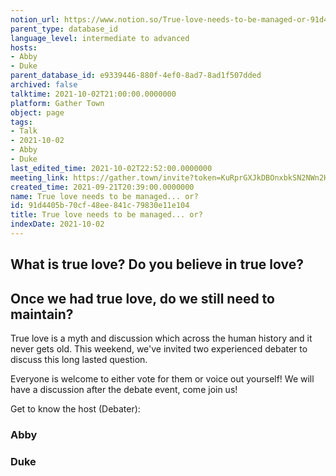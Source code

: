 ```yaml
---
notion_url: https://www.notion.so/True-love-needs-to-be-managed-or-91d4405b70cf48ee841c79830e11e104
parent_type: database_id
language_level: intermediate to advanced
hosts:
- Abby
- Duke
parent_database_id: e9339446-880f-4ef0-8ad7-8ad1f507dded
archived: false
talktime: 2021-10-02T21:00:00.0000000
platform: Gather Town
object: page
tags:
- Talk
- 2021-10-02
- Abby
- Duke
last_edited_time: 2021-10-02T22:52:00.0000000
meeting_link: https://gather.town/invite?token=KuRprGXJkDBOnxbkSN2NWn2HuHjwl9GJ
created_time: 2021-09-21T20:39:00.0000000
name: True love needs to be managed... or?
id: 91d4405b-70cf-48ee-841c-79830e11e104
title: True love needs to be managed... or?
indexDate: 2021-10-02
---
```



## What is true love? Do you believe in true love? 
## Once we had true love, do we still need to maintain?

True love is a myth and discussion which across the human history and it never gets old. This weekend, we've invited two experienced debater to discuss this long lasted question.

Everyone is welcome to either vote for them or voice out yourself! We will have a discussion after the debate event, come join us!

Get to know the host (Debater):
### Abby
### Duke





